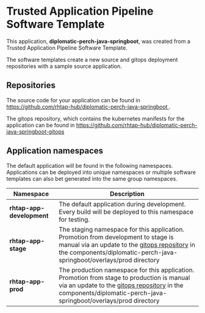 # Trusted Application Pipeline Software Template

This application, **diplomatic-perch-java-springboot**, was created from a Trusted Application Pipeline Software Template.

The software templates create a new source and gitops deployment repositories with a sample source application. 

## Repositories

The source code for your application can be found in [https://github.com/rhtap-hub/diplomatic-perch-java-springboot ](https://github.com/rhtap-hub/diplomatic-perch-java-springboot ).
 
The gitops repository, which contains the kubernetes manifests for the application can be found in 
[https://github.com/rhtap-hub/diplomatic-perch-java-springboot-gitops ](https://github.com/rhtap-hub/diplomatic-perch-java-springboot-gitops ) 

## Application namespaces 

The default application will be found in the following namespaces. Applications can be deployed into unique namespaces or multiple software templates can also bet generated into the same group namespaces.  

|  Namespace   |  Description   |  
| -------- | -------- |   
| **rhtap-app-development** | The default application during development. Every build will be deployed to this namespace for testing. | 
| **rhtap-app-stage** | The staging namespace for this application. Promotion from development to stage is manual via an update to the [gitops repository](https://github.com/rhtap-hub/diplomatic-perch-java-springboot-gitops ) in the components/diplomatic-perch-java-springboot/overlays/prod directory |  
| **rhtap-app-prod** | The production namespace for this application. Promotion from stage to production is manual via an update to the [gitops repository](https://github.com/rhtap-hub/diplomatic-perch-java-springboot-gitops ) in the components/diplomatic-perch-java-springboot/overlays/prod directory | 